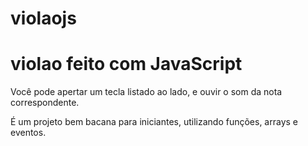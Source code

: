 # violaojs
<h1> violao feito com JavaScript</h1>
<p>Você pode apertar um tecla listado ao lado, e ouvir o som da nota correspondente.</p>
<p>É um projeto bem bacana para iniciantes, utilizando funções, arrays e eventos.</p>
